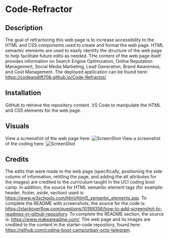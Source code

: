 # Code-Refractor

## Description
The goal of refractoring this web page is to increase accessibility to the HTML and CSS components used to create and format the web page. HTML semantic elements are used to easily identify the structure of the web page to help facilitate future edits as needed. THe content of the web page itself provides information on Search Engine Optimization, Online Reputation Management, Social Media Marketing, Lead Generation, Brand Awareness, and Cost Management. 
The deployed application can be found here: https://codeandlift706.github.io/Code-Refractor/.

## Installation
GitHub to retrieve the repository content. 
VS Code to manipulate the HTML and CSS elements for the web page.

## Visuals
View a screenshot of the web page here:
![ScreenShot](/Homework/Code-Refractor/Screenshots/Horiseon.png)
View a screenshot of the coding here:
![ScreenShot](/Homework/Code-Refractor/Screenshots/VSCode.png)

## Credits
The edits that were made to the web page (specifically, positioning the side column of information, retitling the page, and adding the alt attributes for the images) are credited to the curriculum taught in the UCI coding boot camp. In addition, the source for HTML semantic element tags (for example: header, footer, aside, section) used is: https://www.w3schools.com/html/html5_semantic_elements.asp. To complete the README with screenshots, the source for the code is: https://stackoverflow.com/questions/10189356/how-to-add-screenshot-to-readmes-in-github-repository. To complete the README section, the source is: https://www.makeareadme.com/.
The web page and its images are credited to the content in the starter-code repository, found here: https://github.com/coding-boot-camp/urban-octo-telegram.
